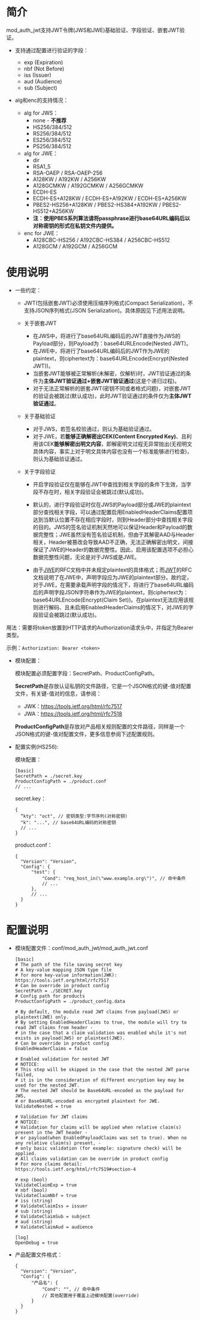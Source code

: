 # 简介

mod_auth_jwt支持JWT令牌(JWS和JWE)基础验证、字段验证、嵌套JWT验证。

+ 支持通过配置进行验证的字段：
  + exp (Expiration)
  + nbf (Not Before)
  + iss (Issuer)
  + aud (Audience)
  + sub (Subject)

+ alg和enc的支持情况：
  + alg for JWS：
    - none - **不推荐**
    - HS256/384/512
    - RS256/384/512
    - ES256/384/512
    - PS256/384/512
  + alg for JWE：
    + dir
    + RSA1_5
    + RSA-OAEP / RSA-OAEP-256
    + A128KW / A192KW / A256KW
    + A128GCMKW / A192GCMKW / A256GCMKW
    + ECDH-ES
    + ECDH-ES+A128KW / ECDH-ES+A192KW / ECDH-ES+A256KW
    + PBES2-HS256+A128KW / PBES2-HS384+A192KW / PBES2-HS512+A256KW
    + **注：使用PBES系列算法请将passphrase进行base64URL编码后以对称密钥的形式在私钥文件内提供。**
  + enc for JWE：
    + A128CBC-HS256 / A192CBC-HS384 / A256CBC-HS512
    + A128GCM / A192GCM / A256GCM

# 使用说明

+ 一些约定：

  - JWT(包括嵌套JWT)必须使用压缩序列格式(Compact Serialization)，不支持JSON序列格式(JSON Serialization)。具体原因见下述用法说明。

  - 关于嵌套JWT

    * 在JWS中，将进行了base64URL编码后的JWT直接作为JWS的Payload部分，则Payload为：base64URLEncode(Nested JWT)。
    * 在JWE中，将进行了base64URL编码后的JWT作为JWE的plaintext，则ciphertext为：base64URLEncode(Encrypt(Nested JWT))。
    * 当嵌套JWT能够被正常解析(未解密，仅解析)时，JWT验证通过的条件为**主体JWT验证通过+嵌套JWT验证通过**(这是个递归过程)。
    * 对于无法正常解析的嵌套JWT(密钥不同或者格式问题)，对嵌套JWT的验证会被跳过(默认成功)，此时JWT验证通过的条件仅为**主体JWT验证通过**。

  - 关于基础验证

    * 对于JWS，若签名校验通过，则认为基础验证通过。
    * 对于JWE，若**能够正确解密出CEK(Content Encrypted Key)**、且利用该CEK**能够解密出明文内容**，即解密明文过程无异常抛出(无视明文具体内容，事实上对于明文具体内容也没有一个标准能够进行检查)，则认为基础验证通过。

  - 关于字段验证

    * 开启字段验证仅在能够在JWT中查找到相关字段的条件下生效，当字段不存在时，相关字段验证会被跳过(默认成功)。

    * 默认的，进行字段验证时仅在JWS的Payload部分或JWE的plaintext部分查找相关字段，可以通过配置启用EnabledHeaderClaims配置项达到当默认位置不存在相应字段时，则到Header部分中查找相关字段的目的。JWS的签名验证机制天然地可以保证Header和Payload的数据完整性；JWE虽然没有签名验证机制，但由于其解密AAD与Header相关，Header被篡改会导致AAD不正确，无法正确解密出明文，间接保证了JWE的Header的数据完整性。因此，启用该配置选项不必担心数据完整性问题，无论是对于JWS或是JWE。

    * 由于[JWE](https://tools.ietf.org/html/rfc7516)的RFC文档中并未规定plaintext的具体格式；而[JWT](https://tools.ietf.org/html/rfc7519#section-3)的RFC文档说明了在JWE中，声明字段应为JWE的plaintext部分。故约定，对于JWE，在需要承载声明字段的情况下，将进行了base64URL编码后的声明字段JSON字符串作为JWE的plaintext，则ciphertext为：base64URLEncode(Encrypt(Claim Set))。在plaintext无法应用该规则进行解码、且未启用EnabledHeaderClaims的情况下，对JWE的字段验证会被跳过(默认成功)。

用法：需要将token放置到HTTP请求的Authorization请求头中，并指定为Bearer类型。

示例：`Authorization: Bearer <token>`

+ 模块配置：

  模块配置必须配置字段：SecretPath、ProductConfigPath。

  **SecretPath**是存放认证私钥的文件路径，它是一个JSON格式的键-值对配置文件，有关键-值对的信息，请参阅：

  + JWK：https://tools.ietf.org/html/rfc7517
  + JWA：https://tools.ietf.org/html/rfc7518

  **ProductConfigPath**是存放对产品相关规则配置的文件路径，同样是一个JSON格式的键-值对配置文件，更多信息参阅下述配置规则。

+ 配置实例(HS256):

  模块配置：

  ```
  [basic]
  SecretPath = ./secret.key
  ProductConfigPath = ./product.conf
  // ...
  ```

  secret.key：

  ```
  {
  	“kty": "oct", // 密钥类型:字节序列(对称密钥)
  	"k": "...", // base64URL编码的对称密钥
  	// ...
  }
  ```

  product.conf：

  ```
  {
  	"Version": "Version",
  	"Config": {
  		"test": {
  			"Cond": "req_host_in(\"www.example.org\")", // 命中条件
  			// ...
  		},
  		// ...
  	}
  }
  ```

  

# 配置说明

- 模块配置文件：conf/mod_auth_jwt/mod_auth_jwt.conf

  ```
  [basic]
  # The path of the file saving secret key
  # A key-value mapping JSON type file
  # for more key-value information(JWK): https://tools.ietf.org/html/rfc7517
  # Can be override in product config
  SecretPath = ./SECRET.key
  # Config path for products
  ProductConfigPath = ./product_config.data
  
  # By default, the module read JWT claims from payload(JWS) or plaintext(JWE) only.
  # By setting EnabledHeaderClaims to true, the module will try to read JWT claims from header -
  # in the case that a claim validation was enabled while it's not exists in payload(JWS) or plaintext(JWE).
  # Can be override in product config
  EnabledHeaderClaims = false
  
  # Enabled validation for nested JWT
  # NOTICE:
  # This step will be skipped in the case that the nested JWT parse failed,
  # it is in the consideration of different encryption key may be used for the nested JWT.
  # The nested JWT should be Base64URL-encoded as the payload for JWS,
  # or Base64URL-encoded as encrypted plaintext for JWE.
  ValidateNested = true
  
  # Validation for JWT claims
  # NOTICE:
  # Validation for claims will be applied when relative claim(s) present in the JWT header -
  # or payload(when EnabledPayloadClaims was set to true). When no any relative claim(s) present, -
  # only basic validation (for example: signature check) will be applied.
  # All claims validation can be override in product config
  # For more claims detail: https://tools.ietf.org/html/rfc7519#section-4
  
  # exp (bool)
  ValidateClaimExp = true
  # nbf (bool)
  ValidateClaimNbf = true
  # iss (string)
  # ValidateClaimIss = issuer
  # sub (string)
  # ValidateClaimSub = subject
  # aud (string)
  # ValidateClaimAud = audience
  
  [log]
  OpenDebug = true
  
  ```

- 产品配置文件格式：

  ```
  {
  	"Version": "Version",
  	"Config": {
  		"产品名": {
  			"Cond": "", // 命中条件
  			// 其他配置用于覆盖上述模块配置(override)
  		}
  	}
  }
  ```

  